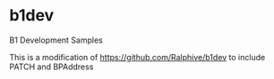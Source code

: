 b1dev
=====

B1 Development Samples

This is a modification of https://github.com/Ralphive/b1dev to include PATCH and BPAddress
